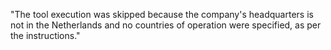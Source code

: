 "The tool execution was skipped because the company's headquarters is not in the Netherlands and no countries of operation were specified, as per the instructions."